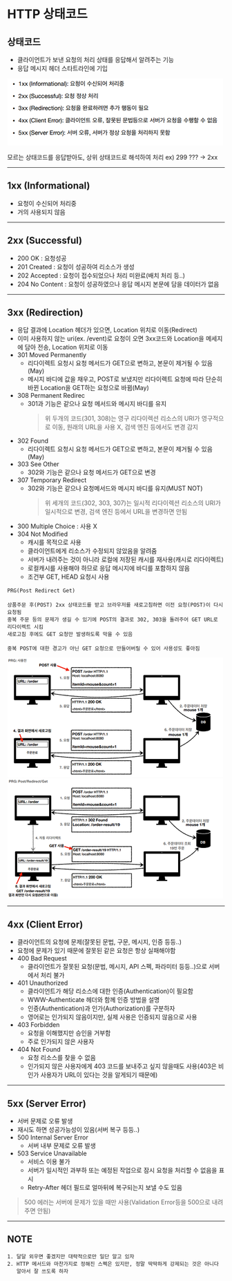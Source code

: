 # HTTP 상태코드

## 상태코드

- 클라이언트가 보낸 요청의 처리 상태를 응답해서 알려주는 기능
- 응답 메시지 헤더 스타트라인에 기입

![status](status.png)

모르는 상태코드를 응답받아도, 상위 상태코드로 해석하여 처리
ex) 299 ??? -> 2xx

---

## 1xx (Informational)

- 요청이 수신되어 처리중
- 거의 사용되지 않음

---

## 2xx (Successful)

- 200 OK : 요청성공
- 201 Created : 요청이 성공하여 리소스가 생성
- 202 Accepted : 요청이 접수되었으나 처리 미완료(배치 처리 등..)
- 204 No Content : 요청이 성공하였으나 응답 메시지 본문에 담을 데이터가 없음

---

## 3xx (Redirection)

- 응답 결과에 Location 헤더가 있으면, Location 위치로 이동(Redirect)
- 이미 사용하지 않는 uri(ex. /event)로 요청이 오면 3xx코드와 Location을 메세지에 담아 전송, Location 위치로 이동
- 301 Moved Permanently
  - 리다이렉트 요청시 요청 메서드가 GET으로 변하고, 본문이 제거될 수 있음(May)
  - 메시지 바디에 값을 채우고, POST로 보냈지만 리다이렉트 요청에 따라 단순히 바뀐 Location을 GET하는 요청으로 바뀜(May)
- 308 Permanent Redirec
  - 301과 기능은 같으나 요청 메서드와 메시지 바디를 유지
    > 위 두개의 코드(301, 308)는 영구 리다이렉션 리소스의 URI가 영구적으로 이동, 원래의 URL을 사용 X, 검색 엔진 등에서도 변경 감지
- 302 Found
  - 리다이렉트 요청시 요청 메서드가 GET으로 변하고, 본문이 제거될 수 있음(May)
- 303 See Other
  - 302와 기능은 같으나 요청 메서드가 GET으로 변경
- 307 Temporary Redirect
  - 302와 기능은 같으나 요청메서드와 메시지 바디를 유지(MUST NOT)
    > 위 세개의 코드(302, 303, 307)는 일시적 리다이렉션 리소스의 URI가 일시적으로 변경, 검색 엔진 등에서 URL을 변경하면 안됨
- 300 Multiple Choice : 사용 X
- 304 Not Modified
  - 캐시를 목적으로 사용
  - 클라이언트에게 리소스가 수정되지 않았음을 알려줌
  - 서버가 내려주는 것이 아니라 로컬에 저장된 캐시를 재사용(캐시로 리다이렉트)
  - 로컬캐시를 사용해야 하므로 응답 메시지에 바디를 포함하지 않음
  - 조건부 GET, HEAD 요청시 사용

```
PRG(Post Redirect Get)

상품주문 후(POST) 2xx 상태코드를 받고 브라우저를 새로고침하면 이전 요청(POST)이 다시 요청됨
중복 주문 등의 문제가 생길 수 있기에 POST의 결과로 302, 303을 돌려주어 GET URL로 리다이렉트 시킴
새로고침 후에도 GET 요청만 발생하도록 막을 수 있음

중복 POST에 대한 경고가 아닌 GET 요청으로 만들어버릴 수 있어 사용성도 좋아짐
```

![prg1](prg1.png)![prg2](prg2.png)

---

## 4xx (Client Error)

- 클라이언트의 요청에 문제(잘못된 문법, 구문, 메시지, 인증 등등..)
- 요청에 문제가 있기 때문에 잘못된 같은 요청은 항상 실패해야함
- 400 Bad Request
  - 클라이언트가 잘못된 요청(문법, 메시지, API 스펙, 파라미터 등등..)으로 서버에서 처리 불가
- 401 Unauthorized
  - 클라이언트가 해당 리소스에 대한 인증(Authentication)이 필요함
  - WWW-Authenticate 헤더와 함께 인증 방법을 설명
  - 인증(Authentication)과 인가(Authorization)를 구분하자
  - 영어로는 인가되지 않음이지만, 실제 사용은 인증되지 않음으로 사용
- 403 Forbidden
  - 요청을 이해했지만 승인을 거부함
  - 주로 인가되지 않은 사용자
- 404 Not Found
  - 요청 리소스를 찾을 수 없음
  - 인가되지 않은 사용자에게 403 코드를 보내주고 싶지 않을때도 사용(403은 비인가 사용자가 URL이 있다는 것을 알게되기 때문에)

---

## 5xx (Server Error)

- 서버 문제로 오류 발생
- 재시도 하면 성공가능성이 있음(서버 복구 등등..)
- 500 Internal Server Error
  - 서버 내부 문제로 오류 발생
- 503 Service Unavailable
  - 서비스 이용 불가
  - 서버가 일시적인 과부하 또는 예정된 작업으로 잠시 요청을 처리할 수 없음을 표시
  - Retry-After 헤더 필드로 얼마뒤에 복구되는지 보낼 수도 있음

> 500 에러는 서버에 문제가 있을 때만 사용(Validation Error등을 500으로 내려주면 안됨)

---

## NOTE

```
1. 달달 외우면 좋겠지만 대략적으로만 일단 알고 있자
2. HTTP 메서드와 마찬가지로 정해진 스펙은 있지만, 정말 딱딱하게 강제되는 것은 아니다
   알아서 잘 쓰도록 하자
```
